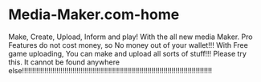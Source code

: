 # Media-Maker.com-home
Make, Create, Upload, Inform and play! With the all new media Maker. Pro Features do not cost money, so No money out of your wallet!!! With Free game uploading, You can make and upload all sorts of stuff!!! Please try this. It cannot be found anywhere else!!!!!!!!!!!!!!!!!!!!!!!!!!!!!!!!!!!!!!!!!!!!!!!!!!!!!!!!!!!!!!!!!!!!!!!!!!!!!!!!!!!!!!!!!!!!!!
